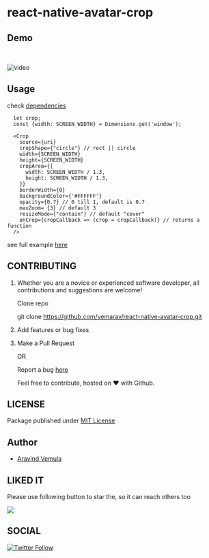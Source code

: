 # react-native-avatar-crop

## Demo

<br>

![video](/screenshots/demo.gif)

## Usage

check [dependencies](https://www.npmjs.com/package/react-native-avatar-crop?activeTab=dependencies)

```
  let crop;
  const {width: SCREEN_WIDTH} = Dimensions.get('window');

  <Crop
    source={uri}
    cropShape={"circle"} // rect || circle
    width={SCREEN_WIDTH}
    height={SCREEN_WIDTH}
    cropArea={{
      width: SCREEN_WIDTH / 1.3,
      height: SCREEN_WIDTH / 1.3,
    }}
    borderWidth={0}
    backgroundColor={'#FFFFFF'}
    opacity={0.7} // 0 till 1, default is 0.7
    maxZoom= {3} // default 3
    resizeMode={"contain"} // default "cover"
    onCrop={cropCallback => (crop = cropCallback)} // returns a function
  />
```

see full example [here](https://github.com/vemarav/react-native-avatar-crop/blob/main/example/CropImage.tsx)

## CONTRIBUTING

1. Whether you are a novice or experienced software developer, all contributions and suggestions are welcome!

   Clone repo

   git clone https://github.com/vemarav/react-native-avatar-crop.git

2. Add features or bug fixes

3. Make a Pull Request

   OR

   Report a bug [here](https://github.com/vemarav/react-native-avatar-crop/issues/new/choose)

   Feel free to contribute, hosted on ❤️ with Github.

## LICENSE

Package published under [MIT License](https://github.com/vemarav/subdomains/blob/master/LICENSE)

## Author

- [Aravind Vemula](https://github.com/vemarav)

## LIKED IT

Please use following button to star the, so it can reach others too

[![](https://img.shields.io/github/stars/vemarav/react-native-avatar-crop.svg?label=Stars&style=social)](https://github.com/vemarav/react-native-avatar-crop)

## SOCIAL

[![Twitter Follow](https://img.shields.io/twitter/follow/vemarav.svg?style=social&label=Follow)](https://twitter.com/vemarav)
